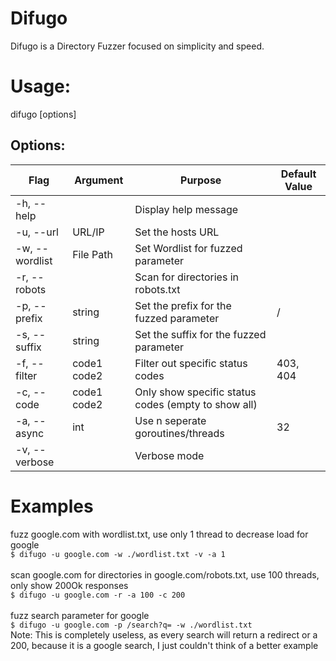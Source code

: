 # Difugo
Difugo is a Directory Fuzzer focused on simplicity and speed.

# Usage:
difugo [options] 

## Options:

| Flag           | Argument    | Purpose                                             | Default Value |
| -------------- | ----------- | --------------------------------------------------- | ------------- |
| -h, --help     |             | Display help message                                |               |
| -u, --url      | URL/IP      | Set the hosts URL                                   |               |
| -w, --wordlist | File Path   | Set Wordlist for fuzzed parameter                   |               |
| -r, --robots   |             | Scan for directories in robots.txt                  |               |
| -p, --prefix   | string      | Set the prefix for the fuzzed parameter             | /             |
| -s, --suffix   | string      | Set the suffix for the fuzzed parameter             |               |
| -f, --filter   | code1 code2 | Filter out specific status codes                    | 403, 404      |
| -c, --code     | code1 code2 | Only show specific status codes (empty to show all) |               |
| -a, --async    | int         | Use n seperate goroutines/threads                   | 32            |
| -v, --verbose  |             | Verbose mode                                        |               |

# Examples
fuzz google.com with wordlist.txt, use only 1 thread to decrease load for google<br>
`$ difugo -u google.com -w ./wordlist.txt -v -a 1`<br>
<br>
scan google.com for directories in google.com/robots.txt, use 100 threads, only show 200Ok responses<br>
`$ difugo -u google.com -r -a 100 -c 200`<br>
<br>
fuzz search parameter for google<br>
`$ difugo -u google.com -p /search?q= -w ./wordlist.txt`<br>
Note: This is completely useless, as every search will return a redirect or a 200, because it is a google search, I just couldn't think of a better example
